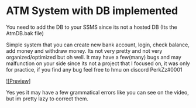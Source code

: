 # ATM System with DB implemented

You need to add the DB to your SSMS since its not a hosted DB (Its the AtmDB.bak file)

Simple system that you can create new bank account, login, check balance, add money and withdraw money. Its not very pretty and not very organized/optimized but oh well.
It may have a few(many) bugs and may malfunction on your side since its not a project that I focused on, it was only for practice, if you find any bug feel free to hmu on discord PerkZz#0001

[![Preview]](https://user-images.githubusercontent.com/66210711/170095272-9bc5ceab-60ce-4856-9294-6a33228e63c3.mp4)

Yes yes it may have a few grammatical errors like you can see on the video, but im pretty lazy to correct them.



